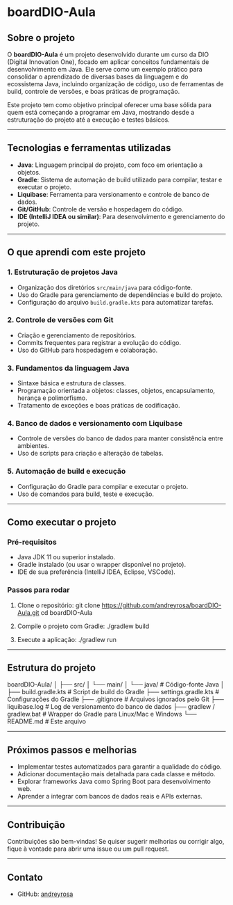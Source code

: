 # boardDIO-Aula

## Sobre o projeto

O **boardDIO-Aula** é um projeto desenvolvido durante um curso da DIO (Digital Innovation One), focado em aplicar conceitos fundamentais de desenvolvimento em Java. Ele serve como um exemplo prático para consolidar o aprendizado de diversas bases da linguagem e do ecossistema Java, incluindo organização de código, uso de ferramentas de build, controle de versões, e boas práticas de programação.

Este projeto tem como objetivo principal oferecer uma base sólida para quem está começando a programar em Java, mostrando desde a estruturação do projeto até a execução e testes básicos.

---

## Tecnologias e ferramentas utilizadas

- **Java**: Linguagem principal do projeto, com foco em orientação a objetos.
- **Gradle**: Sistema de automação de build utilizado para compilar, testar e executar o projeto.
- **Liquibase**: Ferramenta para versionamento e controle de banco de dados.
- **Git/GitHub**: Controle de versão e hospedagem do código.
- **IDE (IntelliJ IDEA ou similar)**: Para desenvolvimento e gerenciamento do projeto.

---

## O que aprendi com este projeto

### 1. Estruturação de projetos Java
- Organização dos diretórios `src/main/java` para código-fonte.
- Uso do Gradle para gerenciamento de dependências e build do projeto.
- Configuração do arquivo `build.gradle.kts` para automatizar tarefas.

### 2. Controle de versões com Git
- Criação e gerenciamento de repositórios.
- Commits frequentes para registrar a evolução do código.
- Uso do GitHub para hospedagem e colaboração.

### 3. Fundamentos da linguagem Java
- Sintaxe básica e estrutura de classes.
- Programação orientada a objetos: classes, objetos, encapsulamento, herança e polimorfismo.
- Tratamento de exceções e boas práticas de codificação.

### 4. Banco de dados e versionamento com Liquibase
- Controle de versões do banco de dados para manter consistência entre ambientes.
- Uso de scripts para criação e alteração de tabelas.

### 5. Automação de build e execução
- Configuração do Gradle para compilar e executar o projeto.
- Uso de comandos para build, teste e execução.

---

## Como executar o projeto

### Pré-requisitos

- Java JDK 11 ou superior instalado.
- Gradle instalado (ou usar o wrapper disponível no projeto).
- IDE de sua preferência (IntelliJ IDEA, Eclipse, VSCode).

### Passos para rodar

1. Clone o repositório:
git clone https://github.com/andreyrosa/boardDIO-Aula.git
cd boardDIO-Aula


2. Compile o projeto com Gradle:
./gradlew build

3. Execute a aplicação:
./gradlew run


---

## Estrutura do projeto
boardDIO-Aula/
│
├── src/
│ └── main/
│ └── java/ # Código-fonte Java
│
├── build.gradle.kts # Script de build do Gradle
├── settings.gradle.kts # Configurações do Gradle
├── .gitignore # Arquivos ignorados pelo Git
├── liquibase.log # Log de versionamento do banco de dados
├── gradlew / gradlew.bat # Wrapper do Gradle para Linux/Mac e Windows
└── README.md # Este arquivo


---

## Próximos passos e melhorias

- Implementar testes automatizados para garantir a qualidade do código.
- Adicionar documentação mais detalhada para cada classe e método.
- Explorar frameworks Java como Spring Boot para desenvolvimento web.
- Aprender a integrar com bancos de dados reais e APIs externas.

---

## Contribuição

Contribuições são bem-vindas! Se quiser sugerir melhorias ou corrigir algo, fique à vontade para abrir uma issue ou um pull request.

---

## Contato

- GitHub: [andreyrosa](https://github.com/andreyrosa)





